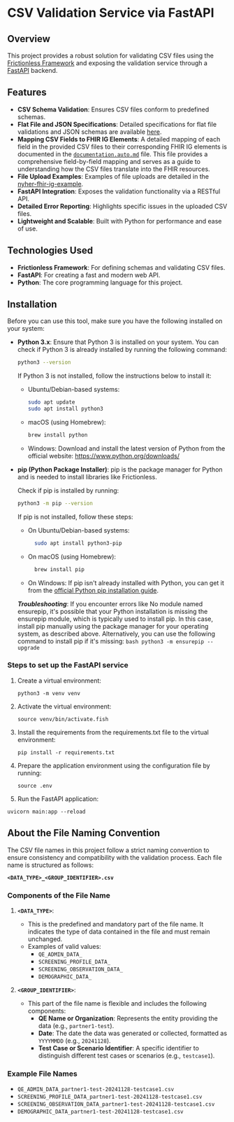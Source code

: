 
# CSV Validation Service via FastAPI 

## Overview

This project provides a robust solution for validating CSV files using the [Frictionless Framework](https://frictionlessdata.io/) and exposing the validation service through a [FastAPI](https://fastapi.tiangolo.com/) backend.

## Features 

- **CSV Schema Validation**: Ensures CSV files conform to predefined schemas.
- **Flat File and JSON Specifications**: Detailed specifications for flat file validations and JSON schemas are available [here](https://github.com/megin1989/polyglot-prime/blob/main/support/specifications/flat-file/README.md).
- **Mapping CSV Fields to FHIR IG Elements**: A detailed mapping of each field in the provided CSV files to their corresponding FHIR IG elements is documented in the [`documentation.auto.md`](https://github.com/tech-by-design/polyglot-prime/blob/main/support/specifications/flat-file/documentation.auto.md) file. This file provides a comprehensive field-by-field mapping and serves as a guide to understanding how the CSV files translate into the FHIR resources.
- **File Upload Examples**: Examples of file uploads are detailed in the [nyher-fhir-ig-example](https://github.com/tech-by-design/polyglot-prime/blob/main/support/specifications/flat-file/nyher-fhir-ig-example/README.md).
- **FastAPI Integration**: Exposes the validation functionality via a RESTful API.
- **Detailed Error Reporting**: Highlights specific issues in the uploaded CSV files.
- **Lightweight and Scalable**: Built with Python for performance and ease of use.

## Technologies Used

- **Frictionless Framework**: For defining schemas and validating CSV files.
- **FastAPI**: For creating a fast and modern web API.
- **Python**: The core programming language for this project.


## Installation 


Before you can use this tool, make sure you have the following installed on your system:

- **Python 3.x**:
  Ensure that Python 3 is installed on your system. You can check if Python 3 is already installed by running the following command:

  ```bash
  python3 --version
  ```
  If Python 3 is not installed, follow the instructions below to install it:
    - Ubuntu/Debian-based systems:
      ```bash
      sudo apt update
      sudo apt install python3
      ```
    - macOS (using Homebrew):
      ```bash
      brew install python
    - Windows: Download and install the latest version of Python from the official website: https://www.python.org/downloads/

- **pip (Python Package Installer)**: pip is the package manager for Python and is needed to install libraries like Frictionless.

  Check if pip is installed by running:
  ```bash
  python3 -m pip --version
  ```
  If pip is not installed, follow these steps:
    - On Ubuntu/Debian-based systems:
      ```bash
        sudo apt install python3-pip
      ```
    - On macOS (using Homebrew):
      ```bash
        brew install pip
      ```
    - On Windows: If pip isn't already installed with Python, you can get it from the [official Python pip installation guide](https://pip.pypa.io/en/stable/installation/).

  ***Troubleshooting***: 
    If you encounter errors like No module named ensurepip, it's possible that your Python installation is missing the ensurepip module, which is typically used to install pip. In this case, install pip manually using the package manager for your operating system, as described above. Alternatively, you can use the following command to install pip if it's missing:
      ```bash
        python3 -m ensurepip --upgrade
      ```

### Steps to set up the FastAPI service

1. Create a virtual environment:

   ```python3 -m venv venv```

2. Activate the virtual environment:

   ```source venv/bin/activate.fish```

3. Install the requirements from the requirements.txt file to the virtual environment:
    
   ```pip install -r requirements.txt```

4. Prepare the application environment using the configuration file by running:

   ```source .env```

5. Run the FastAPI application:
   
  ```uvicorn main:app --reload```


## About the File Naming Convention

The CSV file names in this project follow a strict naming convention to ensure consistency and compatibility with the validation process. Each file name is structured as follows:

**`<DATA_TYPE>_<GROUP_IDENTIFIER>.csv`**

### Components of the File Name

1. **`<DATA_TYPE>`**:
   - This is the predefined and mandatory part of the file name. It indicates the type of data contained in the file and must remain unchanged.
   - Examples of valid values:
     - `QE_ADMIN_DATA_` 
     - `SCREENING_PROFILE_DATA_` 
     - `SCREENING_OBSERVATION_DATA_`
     - `DEMOGRAPHIC_DATA_`     

2. **`<GROUP_IDENTIFIER>`**:
   - This part of the file name is flexible and includes the following components:
     - **QE Name or Organization**: Represents the entity providing the data (e.g., `partner1-test`).
     - **Date**: The date the data was generated or collected, formatted as `YYYYMMDD` (e.g., `20241128`).
     - **Test Case or Scenario Identifier**: A specific identifier to distinguish different test cases or scenarios (e.g., `testcase1`).

### Example File Names

- `QE_ADMIN_DATA_partner1-test-20241128-testcase1.csv` 
- `SCREENING_PROFILE_DATA_partner1-test-20241128-testcase1.csv` 
- `SCREENING_OBSERVATION_DATA_partner1-test-20241128-testcase1.csv`
- `DEMOGRAPHIC_DATA_partner1-test-20241128-testcase1.csv`